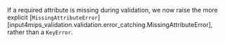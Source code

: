 If a required attribute is missing during validation, we now raise the more explicit [`MissingAttributeError`][input4mips_validation.validation.error_catching.MissingAttributeError], rather than a `KeyError`.
